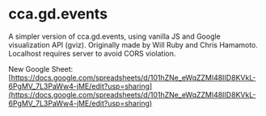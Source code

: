 # cca.gd.events

A simpler version of cca.gd.events, using vanilla JS and Google visualization API (gviz). Originally made by Will Ruby and Chris Hamamoto. Localhost requires server to avoid CORS violation.

<!--
GitHub pages:
[https://math-practice.github.io/cca-gd-events/](https://math-practice.github.io/cca-gd-events/)
-->
New Google Sheet:
[https://docs.google.com/spreadsheets/d/101hZNe_eWqZZMl48IID8KVkL-6PgMV_7L3PaWw4-jME/edit?usp=sharing](https://docs.google.com/spreadsheets/d/101hZNe_eWqZZMl48IID8KVkL-6PgMV_7L3PaWw4-jME/edit?usp=sharing)
